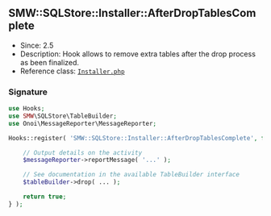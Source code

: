 ## SMW::SQLStore::Installer::AfterDropTablesComplete

* Since: 2.5
* Description: Hook allows to remove extra tables after the drop process as been finalized.
* Reference class: [`Installer.php`][Installer.php]

### Signature

```php
use Hooks;
use SMW\SQLStore\TableBuilder;
use Onoi\MessageReporter\MessageReporter;

Hooks::register( 'SMW::SQLStore::Installer::AfterDropTablesComplete', function( TableBuilder $tableBuilder, MessageReporter $messageReporter ) {

	// Output details on the activity
	$messageReporter->reportMessage( '...' );

	// See documentation in the available TableBuilder interface
	$tableBuilder->drop( ... );

	return true;
} );
```

[Installer.php]:https://github.com/SemanticMediaWiki/SemanticMediaWiki/blob/master/src/SQLStore/Installer.php
